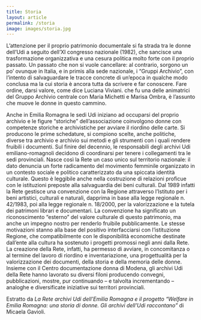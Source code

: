 ```yaml
---
title: Storia
layout: article
permalink: /storia
image: images/storia.jpg
---
```


L’attenzione per il proprio patrimonio documentale si fa strada tra le donne dell’Udi a seguito dell’XI congresso nazionale (1982), che sancisce una trasformazione organizzativa e una cesura politica molto forte con il proprio passato. Un passato che non si vuole cancellare: al contrario, sorgono un po’ ovunque in Italia, e in primis alla sede nazionale, i “Gruppi Archivio”, con l’intento di salvaguardare le tracce concrete di un’epoca in qualche modo conclusa ma la cui storia è ancora tutta da scrivere e far conoscere. Fare ordine, darsi valore, come dice Luciana Viviani. che fu una delle animatrici del Gruppo Archivio centrale con Maria Michetti e Marisa Ombra, è l’assunto che muove le donne in questo cammino.

Anche in Emilia Romagna le sedi Udi iniziano ad occuparsi del proprio archivio e le figure “storiche” dell’associazione coinvolgono donne con competenze storiche e archivistiche per avviare il riordino delle carte. Si producono le prime schedature, si compiono scelte, anche politiche, diverse tra archivio e archivio sui metodi e gli strumenti con i quali rendere fruibili i documenti. Sul finire del decennio, le responsabili degli archivi Udi emiliano-romagnoli decidono di coordinarsi per tenere i collegamenti tra le sedi provinciali. Nasce così la Rete un caso unico sul territorio nazionale: il dato denuncia un forte radicamento del movimento femminile organizzato in un contesto sociale e politico caratterizzato da una spiccata identità culturale. Questo è leggibile anche nella costruzione di relazioni proficue con le istituzioni preposte alla salvaguardia dei beni culturali. Dal 1989 infatti la Rete gestisce una convenzione con la Regione attraverso l’Istituto per i beni artistici, culturali e naturali, dapprima in base alla legge regionale n. 42/1983, poi alla legge regionale n. 18/2000, per la valorizzazione e la tutela dei patrimoni librari e documentari. La convenzione ha significato un riconoscimento “esterno” del valore culturale di questo patrimonio, ma anche un impegno nostro per renderlo fruibile pubblicamente. Le stesse motivazioni stanno alla base del positivo interfacciarsi con l’istituzione Regione, che compatibilmente con le disponibilità economiche destinate dall’ente alla cultura ha sostenuto i progetti promossi negli anni dalla Rete. La creazione della Rete, infatti, ha permesso di avviare, in concomitanza o al termine del lavoro di riordino e inventariazione, una progettualità per la valorizzazione dei documenti, della storia e della memoria delle donne. Insieme con il Centro documentazione donna di Modena, gli archivi Udi della Rete hanno lavorato su diversi filoni producendo convegni, pubblicazioni, mostre, pur continuando – e talvolta incrementando – analoghe e diversificate iniziative sui territori provinciali.

Estratto da _La Rete archivi Udi dell’Emilia Romagna e il progetto “Welfare in Emilia Romagna: una storia di donne. Gli archivi dell’Udi raccontano”_ di Micaela Gavioli.

